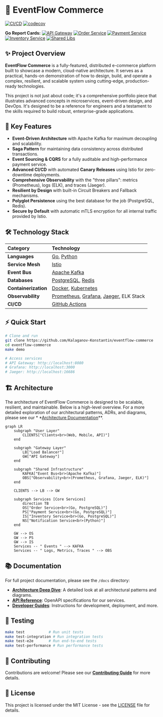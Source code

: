 # 🏪 EventFlow Commerce

[![CI/CD](https://github.com/Kalaganov-Konstantin/eventflow-commerce/actions/workflows/main.yml/badge.svg)](https://github.com/Kalaganov-Konstantin/eventflow-commerce/actions/workflows/main.yml)
[![codecov](https://codecov.io/gh/Kalaganov-Konstantin/eventflow-commerce/branch/main/graph/badge.svg)](https://codecov.io/gh/Kalaganov-Konstantin/eventflow-commerce)

**Go Report Cards:**
[![API Gateway](https://goreportcard.com/badge/github.com/Kalaganov-Konstantin/eventflow-commerce/services/api-gateway)](https://goreportcard.com/report/github.com/Kalaganov-Konstantin/eventflow-commerce/services/api-gateway)
[![Order Service](https://goreportcard.com/badge/github.com/Kalaganov-Konstantin/eventflow-commerce/services/order)](https://goreportcard.com/report/github.com/Kalaganov-Konstantin/eventflow-commerce/services/order)
[![Payment Service](https://goreportcard.com/badge/github.com/Kalaganov-Konstantin/eventflow-commerce/services/payment)](https://goreportcard.com/report/github.com/Kalaganov-Konstantin/eventflow-commerce/services/payment)
[![Inventory Service](https://goreportcard.com/badge/github.com/Kalaganov-Konstantin/eventflow-commerce/services/inventory)](https://goreportcard.com/report/github.com/Kalaganov-Konstantin/eventflow-commerce/services/inventory)
[![Shared Libs](https://goreportcard.com/badge/github.com/Kalaganov-Konstantin/eventflow-commerce/shared/libs/go)](https://goreportcard.com/report/github.com/Kalaganov-Konstantin/eventflow-commerce/shared/libs/go)

## ✨ Project Overview

**EventFlow Commerce** is a fully-featured, distributed e-commerce platform built to showcase a modern, cloud-native
architecture. It serves as a practical, hands-on demonstration of how to design, build, and operate a complex,
resilient, and scalable system using cutting-edge, production-ready technologies.

This project is not just about code; it's a comprehensive portfolio piece that illustrates advanced concepts in
microservices, event-driven design, and DevOps. It's designed to be a reference for engineers and a testament to the
skills required to build robust, enterprise-grade applications.

## 🚀 Key Features

- **Event-Driven Architecture** with Apache Kafka for maximum decoupling and scalability.
- **Saga Pattern** for maintaining data consistency across distributed transactions.
- **Event Sourcing & CQRS** for a fully auditable and high-performance payment service.
- **Advanced CI/CD** with automated **Canary Releases** using Istio for zero-downtime deployments.
- **Comprehensive Observability** with the "three pillars": metrics (Prometheus), logs (ELK), and traces (Jaeger).
- **Resilient by Design** with built-in Circuit Breakers and Fallback mechanisms.
- **Polyglot Persistence** using the best database for the job (PostgreSQL, Redis).
- **Secure by Default** with automatic mTLS encryption for all internal traffic provided by Istio.

## 🛠️ Technology Stack

| Category             | Technology                                                                                                                |
|:---------------------|:--------------------------------------------------------------------------------------------------------------------------|
| **Languages**        | [Go](https://golang.org/), [Python](https://www.python.org/)                                                              |
| **Service Mesh**     | [Istio](https://istio.io/)                                                                                                |
| **Event Bus**        | [Apache Kafka](https://kafka.apache.org/)                                                                                 |
| **Databases**        | [PostgreSQL](https://www.postgresql.org/), [Redis](https://redis.io/)                                                     |
| **Containerization** | [Docker](https://www.docker.com/), [Kubernetes](https://kubernetes.io/)                                                   |
| **Observability**    | [Prometheus](https://prometheus.io/), [Grafana](https://grafana.com/), [Jaeger](https://www.jaegertracing.io/), ELK Stack |
| **CI/CD**            | [GitHub Actions](https://github.com/features/actions)                                                                     |

## ⚡ Quick Start

```bash
# Clone and run
git clone https://github.com/Kalaganov-Konstantin/eventflow-commerce
cd eventflow-commerce
make demo

# Access services
# API Gateway: http://localhost:8080
# Grafana: http://localhost:3000
# Jaeger: http://localhost:16686
```

## 🏗️ Architecture

The architecture of EventFlow Commerce is designed to be scalable, resilient, and maintainable. Below is a high-level
overview. For a more detailed exploration of our architectural patterns, ADRs, and diagrams, please see our *
*[Architecture Documentation](./docs/architecture/README.md)**.

```mermaid
graph LR
    subgraph "User Layer"
        CLIENTS["Clients<br>(Web, Mobile, API)"]
    end

    subgraph "Gateway Layer"
        LB["Load Balancer"]
        GW["API Gateway"]
    end

    subgraph "Shared Infrastructure"
        KAFKA["Event Bus<br>(Apache Kafka)"]
        OBS["Observability<br>(Prometheus, Grafana, Jaeger, ELK)"]
    end

    CLIENTS --> LB --> GW

    subgraph Services [Core Services]
        direction TB
        OS["Order Service<br>(Go, PostgreSQL)"]
        PS["Payment Service<br>(Go, PostgreSQL)"]
        IS["Inventory Service<br>(Go, PostgreSQL)"]
        NS["Notification Service<br>(Python)"]
    end

    GW --> OS
    GW --> PS
    GW --> IS
    Services -- " Events " --> KAFKA
    Services -- " Logs, Metrics, Traces " --> OBS
```

## 📚 Documentation

For full project documentation, please see the `/docs` directory:

- **[Architecture Deep Dive](./docs/architecture/README.md)**: A detailed look at all architectural patterns and
  diagrams.
- **[API Reference](./docs/api/README.md)**: OpenAPI specifications for our services.
- **[Developer Guides](./docs/guides/)**: Instructions for development, deployment, and more.

## 🧪 Testing

```bash
make test           # Run unit tests
make test-integration # Run integration tests
make test-e2e       # Run end-to-end tests
make test-performance # Run performance tests
```

## 🤝 Contributing

Contributions are welcome! Please see our **[Contributing Guide](./CONTRIBUTING.md)** for more details.

## 📄 License

This project is licensed under the MIT License - see the [LICENSE](./LICENSE) file for details.
